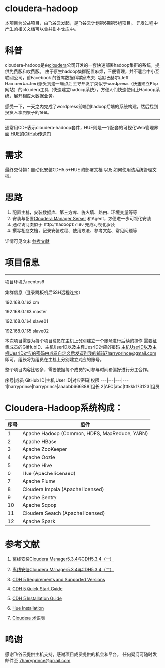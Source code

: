 # cloudera-hadoop
本项目为公益项目，由飞谷云发起，是飞谷云计划第6期第5组项目。
开发过程中产生的相关文档可以合并到本仓库中。

# 科普

cloudera-hadoop是由[cloudera](https://github.com/cloudera)公司开发的一套快速部署hadoop集群的系统，提供免费版和收费版。
由于原生hadoop集群配置麻烦，不便管理，并不适合中小互联网公司，前Facebook 的首席数据科学家杰夫. 哈默巴赫尔(Jeff Hammerbacher)感受到这一痛点后主导开发了类似于wordpress（快速建立Php网站）的cloudera工具（快速建立hadoop系统），方便人们快速使用上Hadoop系统，展开相应大数据业务。

感受一下，一天之内完成了wordpress前端到hadoop后端的系统构建，然后找到投资人拿到银子的feel。

---

通常用CDH表示cloudera-hadoop套件，HUE则是一个配套的可视化Web管理界面
[HUE的GitHub传送门](https://github.com/cloudera/hue)

# 需求

最终交付物：自动化安装CDH5.5+HUE 的部署文档 以及 如何使用该系统管理文档。

# 思路

1. 配置主机，安装数据库、第三方库、防火墙、路由、环境变量等等
2. 安装与配置[Cloudera Manager Server](http://www.cloudera.com/content/cloudera/zh-CN/documentation/core/v5-3-x/topics/cm_vd.html) 和Agent，方便进一步可视化安装
3. 通过访问类似于 http://hadoop1:7180 完成可视化安装
4. 撰写相应文档，记录安装过程、使用方法、参考文献、常见问题等

详情可见文末 [参考文献](https://github.com/harryprince/cloudera-hadoop#参考文献)

# 项目信息

<!-- 跳板机信息如下：
ssh ： 210.14.77.99 22
user：open
password：保密 -->
---

项目环境为 centos6

集群信息（登录跳板机后SSH远程连接）

192.168.0.162  cm

192.168.0.163  master

192.168.0.164  slave01

192.168.0.165  slave02

本次项目需要为每个项目成员在主机上分别建立一个账号进行后续的操作
需要征集成员的GitHubID、主机UserID以及主机UesrID对应的密码
主机UserID以及主机UesrID对应的密码由成员自定义后发送到我的邮箱7harryprince@gmail.com 即可，组长将为组员在主机上分别建立对应的账号。

整个项目内容比较多，需要依据每个成员的可参与时间和偏好进行分工合作。

序号|成员 GitHub ID|主机 User ID|对应密码|权限
---|---|---|---
1|harryprince|harryprince|aaabbb666888|组长
2|ABC|abc|tttkkk123123|组员

# Cloudera-Hadoop系统构成：

序号|组件
---|---
1|Apache Hadoop (Common, HDFS, MapReduce, YARN)
2|Apache HBase
3|Apache ZooKeeper
4|Apache Oozie
5|Apache Hive
6|Hue (Apache licensed)
7|Apache Flume
8|Cloudera Impala (Apache licensed)
9|Apache Sentry
10|Apache Sqoop
11|Cloudera Search (Apache licensed)
12|Apache Spark

# 参考文献

1. [离线安装Cloudera Manager5.3.4与CDH5.3.4（一）](http://blog.csdn.net/scgaliguodong123_/article/details/46661881)

2. [离线安装Cloudera Manager5.3.4与CDH5.3.4（二）](http://blog.csdn.net/scgaliguodong123_/article/details/46664567)

3. [CDH 5 Requirements and Supported Versions](http://www.cloudera.com/content/cloudera/en/documentation/cdh5/v5-0-0/CDH5-Requirements-and-Supported-Versions/CDH5-Requirements-and-Supported-Versions.html)

4. [CDH 5 Quick Start Guide](http://www.cloudera.com/content/cloudera/en/documentation/cdh5/v5-0-0/CDH5-Quick-Start/CDH5-Quick-Start.html)

5. [CDH 5 Installation Guide](http://www.cloudera.com/content/cloudera/en/documentation/cdh5/v5-0-0/CDH5-Installation-Guide/CDH5-Installation-Guide.html)

6. [Hue Installation](http://www.cloudera.com/content/cloudera/en/documentation/core/latest/topics/cdh_ig_hue_installation.html)

7. [Cloudera 术语表](http://www.cloudera.com/content/cloudera/zh-CN/documentation/core/v5-3-x/topics/glossary.html)

# 鸣谢

感谢飞谷云提供主机支持，感谢项目成员提供的机会和平台。
任何疑问可随时发邮件至 7harryprince@gmail.com
